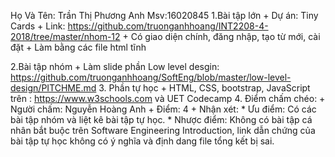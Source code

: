 Họ Và Tên: Trần Thị Phương Anh
 Msv:16020845
1.Bài tập lớn
	+ Dự án: Tiny Cards
	+ Link: https://github.com/truonganhhoang/INT2208-4-2018/tree/master/nhom-12
	+ Có giao diện chính, đăng nhập, tạo từ mới, cài đặt
	+ Làm bằng các file html tĩnh

2.Bài tập nhóm
	+ Làm slide phần Low level desgin: https://github.com/truonganhhoang/SoftEng/blob/master/low-level-design/PITCHME.md
3. Phần tự học
	+ HTML, CSS, bootstrap, JavaScript trên : https://www.w3schools.com và UET Codecamp
4. Điểm chấm chéo: 
	+ Người chấm: Nguyễn Hoàng Anh
	+ Điểm: 4
	+ Nhận xét: 
		* Ưu điểm: Có các bài tập nhóm và liệt kê bài tập tự học.
		* Nhược điểm: Không có bài tập cá nhân bắt buộc trên Software Engineering Introduction, link dẫn chứng của bài tập tự học không có ý nghĩa và định dang file tổng kết bị sai.
